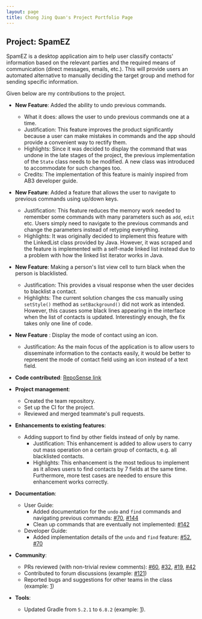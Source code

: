 ```yaml
---
layout: page
title: Chong Jing Quan's Project Portfolio Page
---
```


## Project: SpamEZ

SpamEZ is a desktop application aim to help user classify contacts' information based on the relevant parties and the required means of communication (direct messages, emails, etc.). This will provide users an automated alternative to manually deciding the target group and method for sending specific information.

Given below are my contributions to the project.

* **New Feature**: Added the ability to undo previous commands.
  * What it does: allows the user to undo previous commands one at a time.
  * Justification: This feature improves the product significantly because a user can make mistakes in commands and the app should provide a convenient way to rectify them.
  * Highlights: Since it was decided to display the command that was undone in the late stages of the project, the previous implementation of the `State` class needs to be modified. A new class was introduced to accommodate for such changes too.
  * Credits: The implementation of this feature is mainly inspired from AB3 developer guide.

* **New Feature**: Added a feature that allows the user to navigate to previous commands using up/down keys.
  * Justification: This feature reduces the memory work needed to remember some commands with many parameters such as `add`, `edit` etc. Users simply need to navigate to the previous commands and change the parameters instead of retyping everything.
  * Highlights: It was originally decided to implement this feature with the LinkedList class provided by Java. However, it was scraped and the feature is implemented with a self-made linked list instead due to a problem with how the linked list iterator works in Java.

* **New Feature**: Making a person's list view cell to turn black when the person is blacklisted.
  * Justification: This provides a visual response when the user decides to blacklist a contact.
  * Highlights: The current solution changes the css manually using `setStyle()` method as `setBackground()` did not work as intended. However, this causes some black lines appearing in the interface when the list of contacts is updated.
    Interestingly enough, the fix takes only one line of code.

* **New Feature** : Display the mode of contact using an icon.
  * Justification: As the main focus of the application is to allow users to disseminate information to the contacts easily, it would be better to represent the mode of contact field using an icon instead of a text field.

* **Code contributed**: [RepoSense link](https://nus-cs2103-ay2021s2.github.io/tp-dashboard/?search=&sort=groupTitle&sortWithin=title&timeframe=commit&mergegroup=&groupSelect=groupByRepos&breakdown=true&checkedFileTypes=docs~functional-code~test-code~other&since=&tabOpen=true&tabType=authorship&tabAuthor=JQchong&tabRepo=AY2021S2-CS2103-T16-1%2Ftp%5Bmaster%5D&authorshipIsMergeGroup=false&authorshipFileTypes=docs~functional-code~test-code&authorshipIsBinaryFileTypeChecked=false)

* **Project management**:
  * Created the team repository.
  * Set up the CI for the project.
  * Reviewed and merged teammate's pull requests.

* **Enhancements to existing features**:
  * Adding support to find by other fields instead of only by name.
    * Justification: This enhancement is added to allow users to carry out mass operation on a certain group of contacts, e.g. all blacklisted contacts.
    * Highlights: This enhancement is the most tedious to implement as it allows users to find contacts by 7 fields at the same time. Furthermore, more test cases are needed to ensure this enhancement works correctly.

* **Documentation**:
  * User Guide:
    * Added documentation for the `undo` and `find` commands and navigating previous commands: [\#70](https://github.com/AY2021S2-CS2103-T16-1/tp/pull/70), [\#144](https://github.com/AY2021S2-CS2103-T16-1/tp/pull/144)
    * Clean up commands that are eventually not implemented: [\#142](https://github.com/AY2021S2-CS2103-T16-1/tp/pull/142)
  * Developer Guide:
    * Added implementation details of the `undo` and `find` feature: [#52](https://github.com/AY2021S2-CS2103-T16-1/tp/pull/52), [\#70](https://github.com/AY2021S2-CS2103-T16-1/tp/pull/70/commits/645903a8755ea8df6573c9e63f151a0e64572801)

* **Community**:
  * PRs reviewed (with non-trivial review comments): [\#60](https://github.com/AY2021S2-CS2103-T16-1/tp/pull/60), [\#32](), [\#19](), [\#42]()
  * Contributed to forum discussions (example: [\#121](https://github.com/nus-cs2103-AY2021S2/forum/issues/121))
  * Reported bugs and suggestions for other teams in the class (example: [1](https://github.com/JQChong/ped/issues))
  
* **Tools**:
  * Updated Gradle from `5.2.1` to `6.8.2` (example: [1](https://github.com/AY2021S2-CS2103-T16-1/tp/commit/588f2c1abb4a00e283e39971c9c4da2a120f18c8)).
